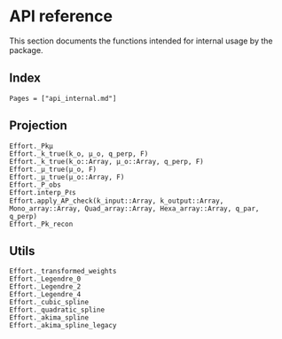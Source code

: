# API reference

This section documents the functions intended for internal usage by the package.

## Index

```@index
Pages = ["api_internal.md"]
```

## Projection

```@docs
Effort._Pkμ
Effort._k_true(k_o, μ_o, q_perp, F)
Effort._k_true(k_o::Array, μ_o::Array, q_perp, F)
Effort._μ_true(μ_o, F)
Effort._μ_true(μ_o::Array, F)
Effort._P_obs
Effort.interp_Pℓs
Effort.apply_AP_check(k_input::Array, k_output::Array, Mono_array::Array, Quad_array::Array, Hexa_array::Array, q_par, q_perp)
Effort._Pk_recon
```

## Utils

```@docs
Effort._transformed_weights
Effort._Legendre_0
Effort._Legendre_2
Effort._Legendre_4
Effort._cubic_spline
Effort._quadratic_spline
Effort._akima_spline
Effort._akima_spline_legacy
```
